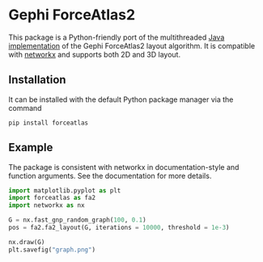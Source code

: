# Gephi ForceAtlas2

This package is a Python-friendly port of the multithreaded [Java implementation](https://github.com/klarman-cell-observatory/forceatlas2) of the Gephi ForceAtlas2 layout algorithm. It is compatible with [networkx](https://github.com/networkx/networkx) and supports both 2D and 3D layout.

## Installation
It can be installed with the default Python package manager via the command

```
pip install forceatlas
```

## Example
The package is consistent with networkx in documentation-style and function arguments. See the documentation for more details.
```python
import matplotlib.pyplot as plt
import forceatlas as fa2
import networkx as nx

G = nx.fast_gnp_random_graph(100, 0.1)
pos = fa2.fa2_layout(G, iterations = 10000, threshold = 1e-3)

nx.draw(G)
plt.savefig("graph.png")
```
